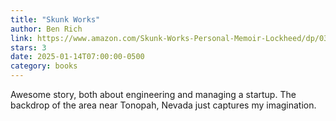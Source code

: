 ```yaml
---
title: "Skunk Works"
author: Ben Rich
link: https://www.amazon.com/Skunk-Works-Personal-Memoir-Lockheed/dp/0316743003
stars: 3
date: 2025-01-14T07:00:00-0500
category: books
---
```


Awesome story, both about engineering and managing a startup. The backdrop of
the area near Tonopah, Nevada just captures my imagination.
